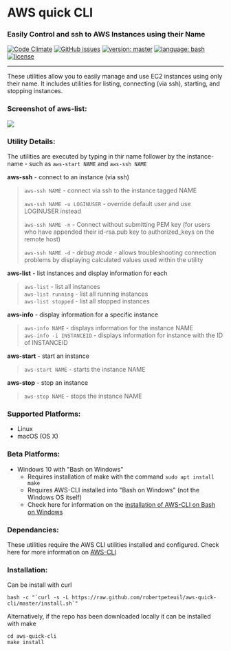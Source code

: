 # AWS quick CLI
### Easily Control and ssh to AWS Instances using their Name
[![Code Climate](https://codeclimate.com/github/robertpeteuil/aws-quick-cli/badges/gpa.svg?style=flat-square)](https://codeclimate.com/github/robertpeteuil/aws-quick-cli)
[![GitHub issues](https://img.shields.io/github/issues/robertpeteuil/aws-quick-cli.svg)](https://github.com/robertpeteuil/aws-quick-cli)
[![version: master](https://img.shields.io/github/tag/robertpeteuil/aws-quick-cli.svg?label=stable+version&colorB=1c64bf&style=flat "stable version")](https://github.com/robertpeteuil/aws-quick-cli/commits/master)
[![language: bash](https://img.shields.io/badge/language-bash-447799.svg?colorB=1c64bf&style=flat "made in Bash")]()
[![license](https://img.shields.io/github/license/robertpeteuil/aws-quick-cli.svg?colorB=1c64bf)](https://github.com/robertpeteuil/aws-quick-cli)

---

These utilities allow you to easily manage and use EC2 instances using only their name.  It includes utilities for listing, connecting (via ssh), starting, and stopping instances.  

### Screenshot of aws-list:
![](https://cloud.githubusercontent.com/assets/1554603/24174034/db095af6-0e4b-11e7-8e66-fdfa1d8eecae.png)

### Utility Details:

The utilities are executed by typing in thir name follower by the instance-name - such as `aws-start NAME` and `aws-ssh NAME`

**aws-ssh** - connect to an instance (via ssh)

> `aws-ssh NAME` - connect via ssh to the instance tagged NAME
>
> `aws-ssh NAME -u LOGINUSER` - override default user and use LOGINUSER instead
>
> `aws-ssh NAME -n` - Connect without submitting PEM key (for users who have appended their id-rsa.pub key to authorized_keys on the remote host)
> 
> `aws-ssh NAME -d` - *debug mode* - allows troubleshooting connection problems by displaying calculated values used within the utility

**aws-list** - list instances and display information for each

> `aws-list` - list all instances    
> `aws-list running` - list all running instances     
> `aws-list stopped` - list all stopped instances      

**aws-info** - display information for a specific instance

> `aws-info NAME` - displays information for the instance NAME  
> `aws-info -i INSTANCEID` - displays information for instance with the ID of INSTANCEID

**aws-start** - start an instance

> `aws-start NAME` - starts the instance NAME

**aws-stop** - stop an instance

> `aws-stop NAME` - stops the instance NAME

### Supported Platforms:

- Linux
- macOS (OS X)

### Beta Platforms:

- Windows 10 with "Bash on Windows"
  - Requires installation of make with the command `sudo apt install make`
  - Requires AWS-CLI installed into "Bash on Windows" (not the Windows OS itself)
  - Check here for information on the [installation of AWS-CLI on Bash on Windows](https://github.com/aws/aws-cli/issues/1323)

### Dependancies:

These utilities require the AWS CLI utilities installed and configured.  Check here for more information on [AWS-CLI](https://aws.amazon.com/cli/)

### Installation:

Can be install with curl

```shell
bash -c "`curl -s -L https://raw.github.com/robertpeteuil/aws-quick-cli/master/install.sh`"
```


Alternatively, if the repo has been downloaded locally it can be installed with make

```shell
cd aws-quick-cli
make install
```
